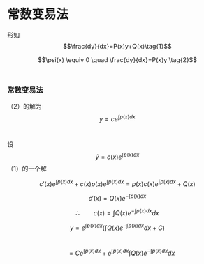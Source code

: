# 常数变易法

形如$$\frac{dy}{dx}=P(x)y+Q(x)\tag{1}$$

$$\psi(x) \equiv 0 \quad \frac{dy}{dx}=P(x)y \tag{2}$$​

### 常数变易法

（2）的解为$$y=ce^{\int p(x)dx}$$​

设$$\hat{y}=c(x)e^{\int p(x)dx}$$（1）的一个解

$$c'(x)e^{\int p(x)dx}+c(x)p(x)e^{\int p(x)dx}=p(x)c(x)e^{\int p(x)dx}+Q(x)$$

&#x20;                                                $$c'(x)=Q(x)e^{-\int p(x)dx}$$

&#x20;                                     $$\therefore \qquad c(x)=\int Q(x)e^{-\int p(x)dx}dx$$

$$y=e^{\int p(x)dx}(\int Q(x)e^{-\int p(x)dx}dx+C)$$

​$$\quad =Ce^{\int p(x)dx} +e^{\int p(x)dx}\int Q(x)e^{-\int p(x)dx}dx$$​

&#x20;      &#x20;
